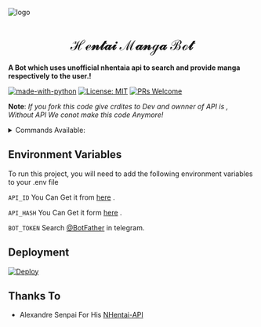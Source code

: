 
![logo](https://telegra.ph/file/63298c5e15f452da6e715.jpg)
<h1 align="center">ℋℯ𝓃𝓉𝒶𝒾 ℳ𝒶𝓃ℊ𝒶 ℬℴ𝓉</h1>

<b>A Bot which uses unofficial nhentaia api to search and provide manga respectively to the user.!</b>



[![made-with-python](https://img.shields.io/badge/Made%20with-Python-1f425f.svg)](https://www.python.org/)
[![License: MIT](https://img.shields.io/badge/License-MIT-yellow.svg)](https://opensource.org/licenses/MIT)
[![PRs Welcome](https://img.shields.io/badge/PRs-welcome-brightgreen.svg?style=flat-square)](http://makeapullrequest.com)

<b>Note</b>: <i>If you fork this code give crdites to Dev and ownner of API is , Without API We conot make this code Anymore!</i>
<details>
  <summary>Commands Available: </summary>

<pre>/start</pre>: Cool command to check if bot is working.
<pre>/Help</pre>: To Get Insturtion To use The bot.
<pre>/nh</pre>: To Get Adult Manga by codes , Example : /nh 339989
</details>


## Environment Variables

To run this project, you will need to add the following environment variables to your .env file

`API_ID` You Can Get it from [here](https://my.telegram.org/) .

`API_HASH` You Can Get it form [here](https://my.telegram.org/) .

`BOT_TOKEN` Search [@BotFather](https://t.me/botfather) in telegram.

## Deployment 

[![Deploy](https://www.herokucdn.com/deploy/button.svg)](https://heroku.com/deploy?template=https://github.com/Pain-Senpai/HentaiMangaBot)



## Thanks To

- Alexandre Senpai For His [NHentai-API](https://pypi.org/project/NHentai-API/)

